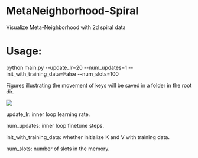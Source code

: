 # MetaNeighborhood-Spiral
Visualize Meta-Neighborhood with 2d spiral data 

# Usage:
python main.py --update_lr=20 --num_updates=1 --init_with_training_data=False --num_slots=100

Figures illustrating the movement of keys will be saved in a folder in the root dir.

![](random.gif)

update_lr: inner loop learning rate.

num_updates: inner loop finetune steps.

init_with_training_data: whether initialize K and V with training data.

num_slots: number of slots in the memory.

